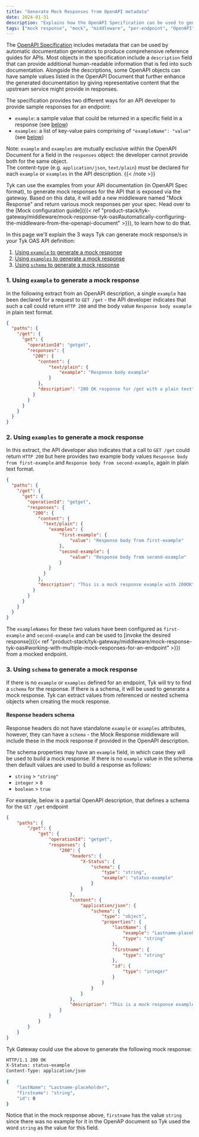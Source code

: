 ```yaml
---
title: "Generate Mock Responses from OpenAPI metadata"
date: 2024-01-31
description: "Explains how the OpenAPI Specification can be used to generate mock responses"
tags: ["mock response", "mock", "middleware", "per-endpoint", "OpenAPI", "OAS"]
---
```


The [OpenAPI Specification](https://learn.openapis.org/specification/docs.html#adding-examples) includes metadata that can be used by automatic documentation generators to produce comprehensive reference guides for APIs. Most objects in the specification include a `description` field that can provide additional human-readable information that is fed into such documentation. Alongside the descriptions, some OpenAPI objects can have sample values listed in the OpenAPI Document that further enhance the generated documentation by giving representative content that the upstream service might provide in responses.

The specification provides two different ways for an API developer to provide sample responses for an endpoint:
- `example`: a sample value that could be returned in a specific field in a response (see [below](#using-example-to-generate-a-mock-response))
- `examples`: a list of key-value pairs comprising of `"exampleName": "value"` (see [below](#using-examples-to-generate-a-mock-response))

Note: `example` and `examples` are mutually exclusive within the OpenAPI Document for a field in the `responses` object: the developer cannot provide both for the same object.
<br>The content-type (e.g. `application/json`, `text/plain`) must be declared for each `example` or `examples` in the API description.
{{< /note >}}

Tyk can use the examples from your API documentation (in OpenAPI Spec format), to generate mock responses for the API that is exposed via the gateway. Based on this data, it will add a new middleware named "Mock Response" and return various mock responses per your spec. Head over to the [Mock configuration guide]({{< ref "product-stack/tyk-gateway/middleware/mock-response-tyk-oas#automatically-configuring-the-middleware-from-the-openapi-document" >}}), to learn how to do that.

In this page we'll explain the 3 ways Tyk can generate mock response/s in your Tyk OAS API definition:
1. [Using `example` to generate a mock response](#using-example-to-generate-a-mock-response)
2. [Using `examples` to generate a mock response](#using-examples-to-generate-a-mock-response)
3. [Using `schema` to generate a mock response](#using-schema-to-generate-a-mock-response)

### 1. Using `example` to generate a mock response

In the following extract from an OpenAPI description, a single `example` has been declared for a request to `GET /get` - the API developer indicates that such a call could return `HTTP 200` and the body value `Response body example` in plain text format.

```json {hl_lines=["9-11"],linenos=true, linenostart=1}
{
  "paths": {
    "/get": {
      "get": {
        "operationId": "getget",
        "responses": {
          "200": {
            "content": {
                "text/plain": {
                    "example": "Response body example"
                }
            },
            "description": "200 OK response for /get with a plain text"
          }
        }
      }
    }
  }
}
```

### 2. Using `examples` to generate a mock response

In this extract, the API developer also indicates that a call to `GET /get` could return `HTTP 200` but here provides two example body values `Response body from first-example` and `Response body from second-example`, again in plain text format.

``` json {hl_lines=["9-18"],linenos=true, linenostart=1}
{  
  "paths": {
    "/get": {
      "get": {
        "operationId": "getget",
        "responses": {
          "200": {
            "content": {
              "text/plain": {
                "examples": {
                    "first-example": {
                        "value": "Response body from first-example"
                    },
                    "second-example": {
                        "value": "Response body from second-example"
                    }
                }
              }
            },
            "description": "This is a mock response example with 200OK"
          }
        }
      }
    }
  }
}
```

The `exampleNames` for these two values have been configured as `first-example` and `second-example` and can be used to [invoke the desired response]({{< ref "product-stack/tyk-gateway/middleware/mock-response-tyk-oas#working-with-multiple-mock-responses-for-an-endpoint" >}}) from a mocked endpoint.

### 3. Using `schema` to generate a mock response

If there is no `example` or `examples` defined for an endpoint, Tyk will try to find a `schema` for the response. If there is a schema, it will be used to generate a mock response. Tyk can extract values from referenced or nested schema objects when creating the mock response.

#### Response headers schema
Response headers do not have standalone `example` or `examples` attributes, however, they can have a `schema` - the Mock Response middleware will include these in the mock response if provided in the OpenAPI description.

The schema properties may have an `example` field, in which case they will be used to build a mock response. If there is no `example` value in the schema then default values are used to build a response as follows:
- `string` > `"string"`
- `integer` > `0`
- `boolean` > `true`

For example, below is a partial OpenAPI description, that defines a schema for the `GET /get` endpoint

```json {hl_lines=["10-13", "18-33"],linenos=true, linenostart=1}
{
    "paths": {
        "/get": {
            "get": {
                "operationId": "getget",
                "responses": {
                    "200": {
                        "headers": {
                            "X-Status": {
                                "schema": {
                                    "type": "string",
                                    "example": "status-example"
                                }
                            }
                        },
                        "content": {
                            "application/json": {
                                "schema": {
                                    "type": "object",
                                    "properties": {
                                        "lastName": {
                                            "example": "Lastname-placeholder",
                                            "type": "string"
                                        },
                                        "firstname": {
                                            "type": "string"
                                        },
                                        "id": {
                                            "type": "integer"
                                        }
                                    }
                                }
                            }
                        },
                        "description": "This is a mock response example with 200OK"
                    }
                }
            }
        }
    }
}
```

Tyk Gateway could use the above to generate the following mock response:

```bash
HTTP/1.1 200 OK
X-Status: status-example
Content-Type: application/json
 
{
    "lastName": "Lastname-placeholder",
    "firstname": "string",
    "id": 0
}
```
Notice that in the mock response above, `firstname` has the value `string` since there was no example for it in the OpenAP document so Tyk used the word `string` as the value for this field.
